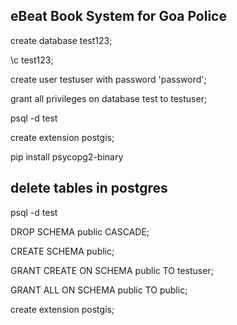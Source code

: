 ## eBeat Book System for Goa Police



create database test123;

\c test123;

create user testuser with password 'password';

grant all privileges on database test to testuser;

psql -d test

create extension postgis;

pip install psycopg2-binary




## delete tables in postgres

psql -d test

DROP SCHEMA public CASCADE;

CREATE SCHEMA public;

GRANT CREATE ON SCHEMA public TO testuser;

GRANT ALL ON SCHEMA public TO public;

create extension postgis;

##